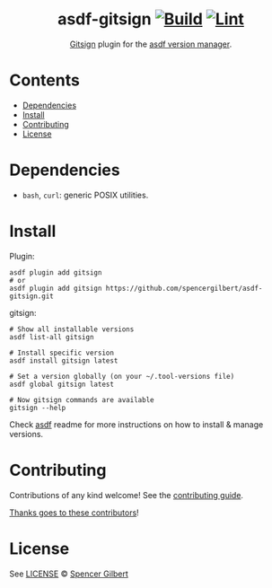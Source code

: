 <div align="center">

# asdf-gitsign [![Build](https://github.com/spencergilbert/asdf-gitsign/actions/workflows/build.yml/badge.svg)](https://github.com/spencergilbert/asdf-gitsign/actions/workflows/build.yml) [![Lint](https://github.com/spencergilbert/asdf-gitsign/actions/workflows/lint.yml/badge.svg)](https://github.com/spencergilbert/asdf-gitsign/actions/workflows/lint.yml)


[Gitsign](https://github.com/sigstore/gitsign) plugin for the [asdf version manager](https://asdf-vm.com).

</div>

# Contents

- [Dependencies](#dependencies)
- [Install](#install)
- [Contributing](#contributing)
- [License](#license)

# Dependencies

- `bash`, `curl`: generic POSIX utilities.

# Install

Plugin:

```shell
asdf plugin add gitsign
# or
asdf plugin add gitsign https://github.com/spencergilbert/asdf-gitsign.git
```

gitsign:

```shell
# Show all installable versions
asdf list-all gitsign

# Install specific version
asdf install gitsign latest

# Set a version globally (on your ~/.tool-versions file)
asdf global gitsign latest

# Now gitsign commands are available
gitsign --help
```

Check [asdf](https://github.com/asdf-vm/asdf) readme for more instructions on how to
install & manage versions.

# Contributing

Contributions of any kind welcome! See the [contributing guide](contributing.md).

[Thanks goes to these contributors](https://github.com/spencergilbert/asdf-gitsign/graphs/contributors)!

# License

See [LICENSE](LICENSE) © [Spencer Gilbert](https://github.com/spencergilbert/)

